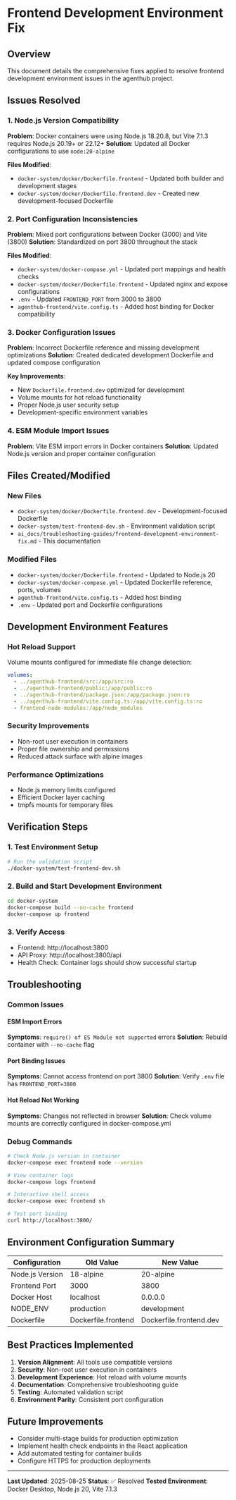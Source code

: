 # Frontend Development Environment Fix

## Overview

This document details the comprehensive fixes applied to resolve frontend development environment issues in the agenthub project.

## Issues Resolved

### 1. Node.js Version Compatibility
**Problem**: Docker containers were using Node.js 18.20.8, but Vite 7.1.3 requires Node.js 20.19+ or 22.12+
**Solution**: Updated all Docker configurations to use `node:20-alpine`

**Files Modified**:
- `docker-system/docker/Dockerfile.frontend` - Updated both builder and development stages
- `docker-system/docker/Dockerfile.frontend.dev` - Created new development-focused Dockerfile

### 2. Port Configuration Inconsistencies
**Problem**: Mixed port configurations between Docker (3000) and Vite (3800)
**Solution**: Standardized on port 3800 throughout the stack

**Files Modified**:
- `docker-system/docker-compose.yml` - Updated port mappings and health checks
- `docker-system/docker/Dockerfile.frontend` - Updated nginx and expose configurations
- `.env` - Updated `FRONTEND_PORT` from 3000 to 3800
- `agenthub-frontend/vite.config.ts` - Added host binding for Docker compatibility

### 3. Docker Configuration Issues
**Problem**: Incorrect Dockerfile reference and missing development optimizations
**Solution**: Created dedicated development Dockerfile and updated compose configuration

**Key Improvements**:
- New `Dockerfile.frontend.dev` optimized for development
- Volume mounts for hot reload functionality
- Proper Node.js user security setup
- Development-specific environment variables

### 4. ESM Module Import Issues
**Problem**: Vite ESM import errors in Docker containers
**Solution**: Updated Node.js version and proper container configuration

## Files Created/Modified

### New Files
- `docker-system/docker/Dockerfile.frontend.dev` - Development-focused Dockerfile
- `docker-system/test-frontend-dev.sh` - Environment validation script
- `ai_docs/troubleshooting-guides/frontend-development-environment-fix.md` - This documentation

### Modified Files
- `docker-system/docker/Dockerfile.frontend` - Updated to Node.js 20
- `docker-system/docker-compose.yml` - Updated Dockerfile reference, ports, volumes
- `agenthub-frontend/vite.config.ts` - Added host binding
- `.env` - Updated port and Dockerfile configurations

## Development Environment Features

### Hot Reload Support
Volume mounts configured for immediate file change detection:
```yaml
volumes:
  - ../agenthub-frontend/src:/app/src:ro
  - ../agenthub-frontend/public:/app/public:ro
  - ../agenthub-frontend/package.json:/app/package.json:ro
  - ../agenthub-frontend/vite.config.ts:/app/vite.config.ts:ro
  - frontend-node-modules:/app/node_modules
```

### Security Improvements
- Non-root user execution in containers
- Proper file ownership and permissions
- Reduced attack surface with alpine images

### Performance Optimizations
- Node.js memory limits configured
- Efficient Docker layer caching
- tmpfs mounts for temporary files

## Verification Steps

### 1. Test Environment Setup
```bash
# Run the validation script
./docker-system/test-frontend-dev.sh
```

### 2. Build and Start Development Environment
```bash
cd docker-system
docker-compose build --no-cache frontend
docker-compose up frontend
```

### 3. Verify Access
- Frontend: http://localhost:3800
- API Proxy: http://localhost:3800/api
- Health Check: Container logs should show successful startup

## Troubleshooting

### Common Issues

#### ESM Import Errors
**Symptoms**: `require() of ES Module not supported` errors
**Solution**: Rebuild container with `--no-cache` flag

#### Port Binding Issues
**Symptoms**: Cannot access frontend on port 3800
**Solution**: Verify `.env` file has `FRONTEND_PORT=3800`

#### Hot Reload Not Working
**Symptoms**: Changes not reflected in browser
**Solution**: Check volume mounts are correctly configured in docker-compose.yml

### Debug Commands

```bash
# Check Node.js version in container
docker-compose exec frontend node --version

# View container logs
docker-compose logs frontend

# Interactive shell access
docker-compose exec frontend sh

# Test port binding
curl http://localhost:3800/
```

## Environment Configuration Summary

| Configuration | Old Value | New Value |
|--------------|-----------|-----------|
| Node.js Version | 18-alpine | 20-alpine |
| Frontend Port | 3000 | 3800 |
| Docker Host | localhost | 0.0.0.0 |
| NODE_ENV | production | development |
| Dockerfile | Dockerfile.frontend | Dockerfile.frontend.dev |

## Best Practices Implemented

1. **Version Alignment**: All tools use compatible versions
2. **Security**: Non-root user execution in containers
3. **Development Experience**: Hot reload with volume mounts
4. **Documentation**: Comprehensive troubleshooting guide
5. **Testing**: Automated validation script
6. **Environment Parity**: Consistent port configuration

## Future Improvements

- Consider multi-stage builds for production optimization
- Implement health check endpoints in the React application
- Add automated testing for container builds
- Configure HTTPS for production deployments

---

**Last Updated**: 2025-08-25
**Status**: ✅ Resolved
**Tested Environment**: Docker Desktop, Node.js 20, Vite 7.1.3